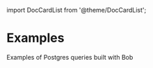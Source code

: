import DocCardList from '@theme/DocCardList';

# Examples

Examples of Postgres queries built with Bob

<DocCardList />
